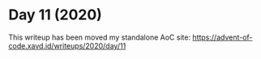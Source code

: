 # Day 11 (2020)

This writeup has been moved my standalone AoC site: https://advent-of-code.xavd.id/writeups/2020/day/11

